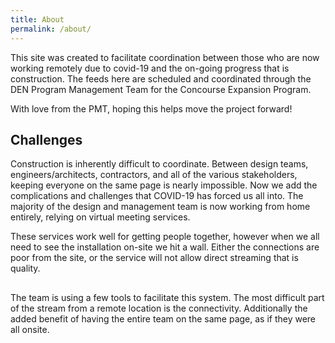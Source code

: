 ```yaml
---
title: About
permalink: /about/
---
```



This site was created to facilitate coordination between those who are now working remotely due to covid-19 and the on-going progress that is construction. The feeds here are scheduled and coordinated through the DEN Program Management Team for the Concourse Expansion Program.

With love from the PMT, hoping this helps move the project forward!


## Challenges

Construction is inherently difficult to coordinate. Between design teams, engineers/architects, contractors, and all of the various stakeholders, keeping everyone on the same page is nearly impossible. Now we add the complications and challenges that COVID-19 has forced us all into. The majority of the design and management team is now working from home entirely, relying on virtual meeting services. 

These services work well for getting people together, however when we all need to see the installation on-site we hit a wall. Either the connections are poor from the site, or the service will not allow direct streaming that is quality.


##

The team is using a few tools to facilitate this system. The most difficult part of the stream from a remote location is the connectivity. Additionally the added benefit of having the entire team on the same page, as if they were all onsite.
